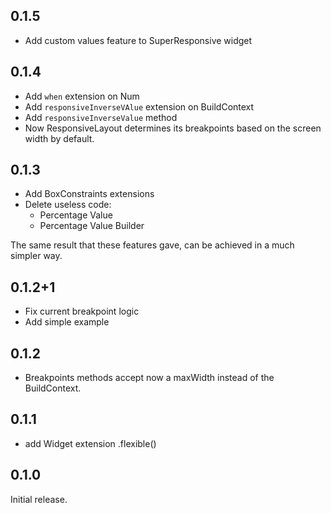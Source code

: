 ## 0.1.5
* Add custom values feature to SuperResponsive widget

## 0.1.4
* Add ```when``` extension on Num
* Add ```responsiveInverseVAlue``` extension on BuildContext 
* Add ```responsiveInverseValue``` method 
* Now ResponsiveLayout determines its breakpoints based on the screen width by default. 

## 0.1.3
* Add BoxConstraints extensions
* Delete useless code: 
  * Percentage Value 
  * Percentage Value Builder

The same result that these features gave, can be 
achieved in a much simpler way.

## 0.1.2+1
* Fix current breakpoint logic
* Add simple example

## 0.1.2
* Breakpoints methods accept 
now a maxWidth instead of the BuildContext.

## 0.1.1
* add Widget extension .flexible()

## 0.1.0
Initial release.
